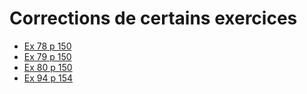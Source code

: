 # Corrections de certains exercices

* [Ex 78 p 150](p150e78/corrigé_78p150.html)
* [Ex 79 p 150](p150e79/corrigé_79p150.html)
* [Ex 80 p 150](p150e80/corrigé_80p150.html)
* [Ex 94 p 154](p154e95/corrigé_95p154.html)
